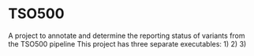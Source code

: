 # TSO500
A project to annotate and determine the reporting status of variants from the TSO500 pipeline
This project has three separate executables:
  1)
  2)
  3)
  
